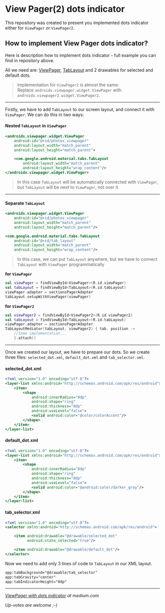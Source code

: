 # View Pager(2) dots indicator

This repository was created to present you implemented dots indicator
either for `ViewPager` or `ViewPager2`.


## How to implement View Pager dots indicator?

Here is description how to implement dots indicator - full example you can find in repository above.

All we need are: [ViewPager][1], [TabLayout][2] and 2 drawables for
selected and default dots.

> Implementation for `ViewPager2` is almost the same:  
> Replace `androidx.viewpager.widget.ViewPager` with `androidx.viewpager2.widget.ViewPager2`.

---
Firstly, we have to add `TabLayout` to our screen layout, and connect it
with `ViewPager`. We can do this in two ways:

#### Nested `TabLayout` in `ViewPager`
```xml
<androidx.viewpager.widget.ViewPager
    android:id="@+id/photos_viewpager"
    android:layout_width="match_parent"
    android:layout_height="match_parent">

    <com.google.android.material.tabs.TabLayout
        android:layout_width="match_parent"
        android:layout_height="wrap_content"/>
</androidx.viewpager.widget.ViewPager>
```

> In this case `TabLayout` will be automatically connected with
> `ViewPager`, but `TabLayout` will be next to `ViewPager`, not over it.
---
#### Separate `TabLayout`

```xml
<androidx.viewpager.widget.ViewPager
    android:id="@+id/photos_viewpager"
    android:layout_width="match_parent"
    android:layout_height="match_parent"/>

<com.google.android.material.tabs.TabLayout
    android:id="@+id/tab_layout"
    android:layout_width="match_parent"
    android:layout_height="wrap_content"/>
```

> In this case, we can put `TabLayout` anywhere, but we have to connect
> `TabLayout` with `ViewPager` programmatically

**for `ViewPager`**
```kotlin
val viewPager = findViewById<ViewPager>(R.id.viewPager)
val tabLayout = findViewById<TabLayout>(R.id.tabLayout)
viewPager.adapter = sectionsPagerAdapter
tabLayout.setupWithViewPager(viewPager)
```
**for `ViewPager2`**
```kotlin
val viewPager2 = findViewById<ViewPager2>(R.id.viewPager2)
val tabLayout = findViewById<TabLayout>(R.id.tabLayout)
viewPager.adapter = sectionsPagerAdapter
TabLayoutMediator(tabLayout, viewPager2) { tab, position ->
    //Some implementation...    
    }.attach()
```
---
Once we created our layout, we have to prepare our dots. So we create
three files: `selected_dot.xml`, `default_dot.xml` and
`tab_selector.xml`.

#### selected_dot.xml

```xml
<?xml version="1.0" encoding="utf-8"?>
<layer-list xmlns:android="http://schemas.android.com/apk/res/android">
    <item>
        <shape
            android:innerRadius="0dp"
            android:shape="ring"
            android:thickness="8dp"
            android:useLevel="false">
            <solid android:color="@color/colorAccent"/>
        </shape>
    </item>
</layer-list>
```

#### default_dot.xml

```xml
<?xml version="1.0" encoding="utf-8"?>
<layer-list xmlns:android="http://schemas.android.com/apk/res/android">
    <item>
        <shape
            android:innerRadius="0dp"
            android:shape="ring"
            android:thickness="8dp"
            android:useLevel="false">
            <solid android:color="@android:color/darker_gray"/>
        </shape>
    </item>
</layer-list>
```

#### tab_selector.xml

```xml
<?xml version="1.0" encoding="utf-8"?>
<selector xmlns:android="http://schemas.android.com/apk/res/android">

    <item android:drawable="@drawable/selected_dot"
          android:state_selected="true"/>

    <item android:drawable="@drawable/default_dot"/>
</selector>
```

Now we need to add only 3 lines of code to `TabLayout` in our XML
layout.

```xml
app:tabBackground="@drawable/tab_selector"
app:tabGravity="center"
app:tabIndicatorHeight="0dp"
```

---

*[ViewPager with dots indicator][3] at medium.com*

*Up-votes are welcome ;-)*

[1]:
https://developer.android.com/reference/androidx/viewpager/widget/ViewPager?hl=en
[2]: https://developer.android.com/reference/com/google/android/material/tabs/TabLayout?hl=en
[3]: https://medium.com/@adrian.kuta93/android-viewpager-with-dots-indicator-a34c91e59e3a

